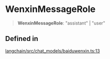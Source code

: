 WenxinMessageRole
=================

> **WenxinMessageRole**: "assistant" | "user"

Defined in[​](#defined-in "Direct link to Defined in")
------------------------------------------------------

[langchain/src/chat\_models/baiduwenxin.ts:13](https://github.com/hwchase17/langchainjs/blob/46e1734/langchain/src/chat_models/baiduwenxin.ts#L13)